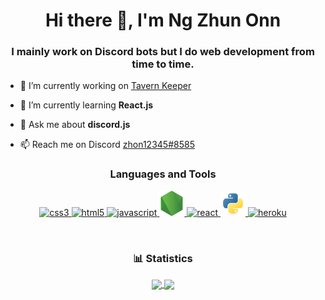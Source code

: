 <h1 align="center">Hi there 👋, I'm Ng Zhun Onn</h1>
<h3 align="center">I mainly work on Discord bots but I do web development from time to time.</h3>

- 🔭 I’m currently working on [Tavern Keeper](https://github.com/zhon12345/Tavern_Keeper)

- 🌱 I’m currently learning **React.js**

- 💬 Ask me about **discord.js**

- 📫 Reach me on Discord [zhon12345#8585](https://discord.gg/jMpw3jw)

<h3 align="center">Languages and Tools</h3>
<p align="center"> 
<a href="https://www.w3schools.com/css/" target="_blank"> 
  <img src="https://devicons.github.io/devicon/devicon.git/icons/css3/css3-original-wordmark.svg" alt="css3" width="40" height="40"/>
</a> 
<a href="https://www.w3.org/html/" target="_blank"> 
  <img src="https://devicons.github.io/devicon/devicon.git/icons/html5/html5-original-wordmark.svg" alt="html5" width="40" height="40"/>
</a> 
<a href="https://developer.mozilla.org/en-US/docs/Web/JavaScript" target="_blank"> 
  <img src="https://devicons.github.io/devicon/devicon.git/icons/javascript/javascript-original.svg" alt="javascript" width="40" height="40"/>
</a> 
<a href="https://nodejs.org" target="_blank"> 
  <img src="https://github.com/devicons/devicon/blob/master/icons/nodejs/nodejs-original.svg" alt="nodejs" width="40" height="40"/>
</a> 
<a href="https://reactjs.org/" target="_blank"> 
  <img src="https://devicons.github.io/devicon/devicon.git/icons/react/react-original-wordmark.svg" alt="react" width="40" height="40"/>
</a> 
<a href="https://www.python.org" target="_blank"> 
  <img src="https://github.com/devicons/devicon/blob/master/icons/python/python-original.svg" alt="python" width="40" height="40"/>
</a> 
<a href="https://heroku.com" target="_blank"> 
  <img src="https://www.vectorlogo.zone/logos/heroku/heroku-icon.svg" alt="heroku" width="40" height="40"/> 
</a> </p>
<br>

<h3 align="center">📊 Statistics</h3>
<p align="center"><a href="https://github.com/anuraghazra/github-readme-stats">
  <img align="center" src="https://github-readme-stats.zhon12345.vercel.app/api?username=zhon12345&show_icons=true&include_all_commits=true&theme=react" />
</a>
<a href="https://github.com/anuraghazra/github-readme-stats">
  <img align="center" src="https://github-readme-stats.zhon12345.vercel.app/api/top-langs/?username=zhon12345&layout=compact&theme=dark" />
</a></p>
